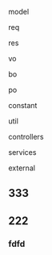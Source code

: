 





model

req

res

vo

bo

po



constant

util



controllers

services

external





## 333





## 222

### fdfd







